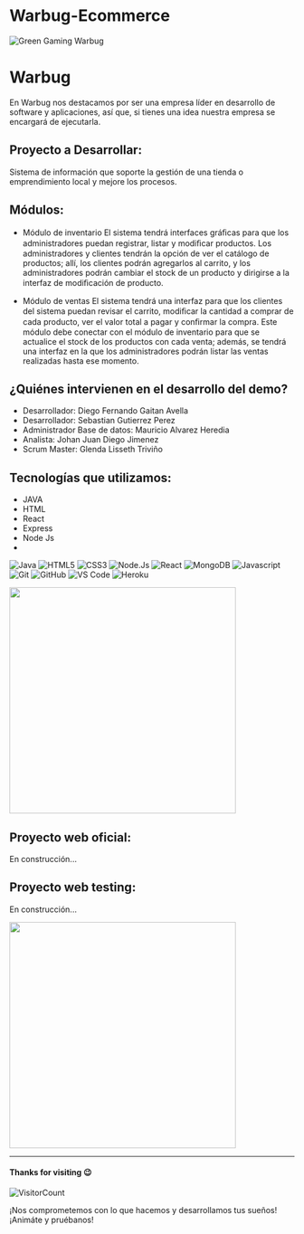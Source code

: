 # Warbug-Ecommerce

![Green Gaming Warbug](https://user-images.githubusercontent.com/111029511/192347522-dd1f177e-bb4b-490c-9994-8a43b6af3d87.png)

# Warbug

En Warbug nos destacamos por ser una empresa líder en desarrollo de software y aplicaciones, así que, si tienes una idea nuestra empresa se encargará de ejecutarla.

## Proyecto a Desarrollar: 

Sistema de información que soporte la gestión de una tienda o emprendimiento local y mejore los procesos.

## Módulos:

- Módulo de inventario
El sistema tendrá interfaces gráﬁcas para que los administradores puedan registrar, listar y modiﬁcar productos. Los administradores y clientes tendrán la opción de ver el catálogo de productos; allí, los clientes podrán agregarlos al carrito, y los administradores podrán
cambiar el stock de un producto y dirigirse a la interfaz de modiﬁcación de producto. 

- Módulo de ventas 
El sistema tendrá una interfaz para que los clientes del sistema puedan revisar el carrito, modiﬁcar la cantidad a comprar de cada producto, ver el valor total a pagar y conﬁrmar la compra. Este módulo debe conectar con el módulo de inventario para que se actualice el stock de los productos con cada venta; además, se tendrá una interfaz en la que los administradores podrán listar las ventas realizadas hasta ese momento.

## ¿Quiénes intervienen en el desarrollo del demo?

- Desarrollador: Diego Fernando Gaitan Avella
- Desarrollador: Sebastian Gutierrez Perez
- Administrador Base de datos: Mauricio Alvarez Heredia
- Analista: Johan Juan Diego Jimenez
- Scrum Master: Glenda Lisseth Triviño

## Tecnologías que utilizamos:

- JAVA
- HTML
- React
- Express
- Node Js
- 

![Java](http://img.shields.io/badge/-Java-5B4638?style=flat-square&logo=java&logoColor=ffffff)
![HTML5](https://img.shields.io/badge/-HTML5-%23E44D27?style=flat-square&logo=html5&logoColor=ffffff)
![CSS3](https://img.shields.io/badge/-CSS3-%231572B6?style=flat-square&logo=css3)
![Node.Js](https://img.shields.io/badge/Node.js-43853D?style=square&logo&logo=node.js&logoColor=white)
![React](https://img.shields.io/badge/React-20232A?style=square&logo&logo&logo=react&logoColor=61DAFB)
![MongoDB](https://img.shields.io/badge/MongoDB-4EA94B?style=square&logo&logo=mongodb&logoColor=white)
![Javascript](https://img.shields.io/badge/JavaScript-F7DF1E?style=square&logo&logo=javascript&logoColor=black)
![Git](https://img.shields.io/badge/-Git-%23F05032?style=flat-square&logo=git&logoColor=%23ffffff)
![GitHub](https://img.shields.io/badge/-GitHub-181717?style=flat-square&logo=github)
![VS Code](http://img.shields.io/badge/-VS%20Code-007ACC?style=flat-square&logo=visual-studio-code&logoColor=ffffff)
![Heroku](https://img.shields.io/badge/Heroku-430098?style=flat-square&logo=heroku&logoColorr=ffffff)

<img src="https://www.animatedimages.org/data/media/562/animated-line-image-0429.gif" width="400px">

## Proyecto web oficial:

En construcción...

## Proyecto web testing:

En construcción...

<img src="https://www.animatedimages.org/data/media/562/animated-line-image-0429.gif" width="400px">


---
#### Thanks for visiting 😉
![VisitorCount](https://profile-counter.glitch.me/Warbug/count.svg)

¡Nos comprometemos con lo que hacemos y desarrollamos tus sueños! ¡Animáte y pruébanos!
